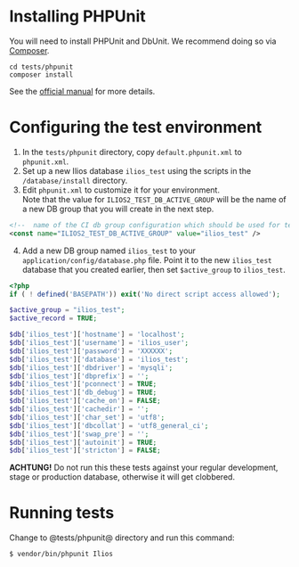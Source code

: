 # Installing PHPUnit
 
You will need to install PHPUnit and DbUnit. We recommend doing so via [Composer](http://getcomposer.org).
 
```
cd tests/phpunit
composer install
```
 
See the [official manual](http://www.phpunit.de/manual/current/en/installation.html#installation.pear) for more details.
 
# Configuring the test environment
 
1. In the `tests/phpunit` directory, copy `default.phpunit.xml` to `phpunit.xml`. 
2. Set up a new Ilios database `ilios_test` using the scripts in the `/database/install` directory.
3. Edit `phpunit.xml` to customize it for your environment.   
Note that the value for `ILIOS2_TEST_DB_ACTIVE_GROUP` will be the name of a new DB group that you will create in the next step.
```xml
<!--  name of the CI db group configuration which should be used for testing -->
<const name="ILIOS2_TEST_DB_ACTIVE_GROUP" value="ilios_test" />
```

4. Add a new DB group named `ilios_test` to your `application/config/database.php` file. Point it to the new `ilios_test` database that you created earlier, then set `$active_group` to `ilios_test`.
 
```php
<?php
if ( ! defined('BASEPATH')) exit('No direct script access allowed');

$active_group = "ilios_test";
$active_record = TRUE;

$db['ilios_test']['hostname'] = 'localhost';
$db['ilios_test']['username'] = 'ilios_user';
$db['ilios_test']['password'] = 'XXXXXX';
$db['ilios_test']['database'] = 'ilios_test';
$db['ilios_test']['dbdriver'] = 'mysqli';
$db['ilios_test']['dbprefix'] = '';
$db['ilios_test']['pconnect'] = TRUE;
$db['ilios_test']['db_debug'] = TRUE;
$db['ilios_test']['cache_on'] = FALSE;
$db['ilios_test']['cachedir'] = '';
$db['ilios_test']['char_set'] = 'utf8';
$db['ilios_test']['dbcollat'] = 'utf8_general_ci';
$db['ilios_test']['swap_pre'] = '';
$db['ilios_test']['autoinit'] = TRUE;
$db['ilios_test']['stricton'] = FALSE;
```

**ACHTUNG!**
Do not run this these tests against your regular development, stage or production database, otherwise it will get clobbered.
 
# Running tests
 
Change to @tests/phpunit@ directory and run this command:
 
```
$ vendor/bin/phpunit Ilios
```
